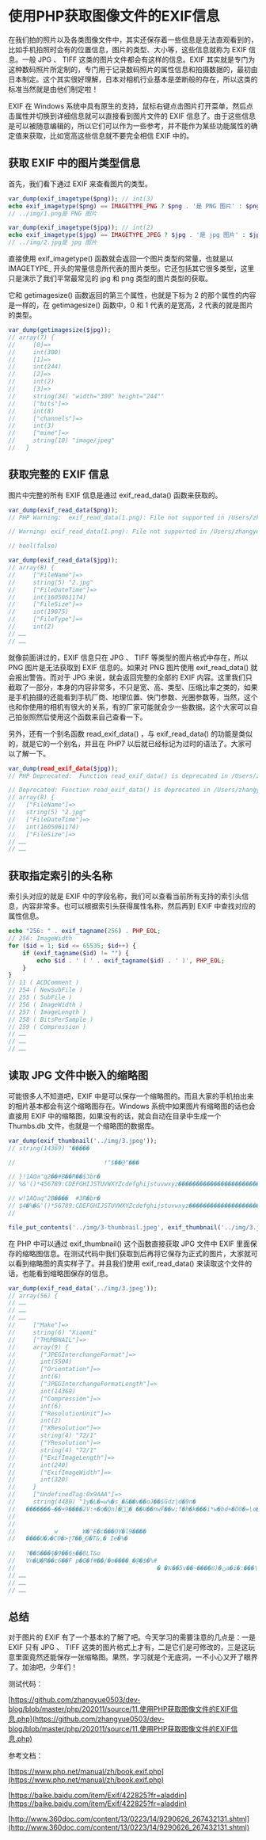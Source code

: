 # 使用PHP获取图像文件的EXIF信息

在我们拍的照片以及各类图像文件中，其实还保存着一些信息是无法直观看到的，比如手机拍照时会有的位置信息，图片的类型、大小等，这些信息就称为 EXIF 信息。一般 JPG 、 TIFF 这类的图片文件都会有这样的信息。EXIF 其实就是专门为这种数码照片所定制的，专门用于记录数码照片的属性信息和拍摄数据的，最初由日本制定。这个其实很好理解，日本对相机行业基本是垄断般的存在，所以这类的标准当然就是由他们制定啦！

EXIF 在 Windows 系统中具有原生的支持，鼠标右键点击图片打开菜单，然后点击属性并切换到详细信息就可以直接看到图片文件的 EXIF 信息了。由于这些信息是可以被随意编辑的，所以它们可以作为一些参考，并不能作为某些功能属性的确定值来获取，比如宽高这些信息就不要完全相信 EXIF 中的。

## 获取 EXIF 中的图片类型信息

首先，我们看下通过 EXIF 来查看图片的类型。

```php
var_dump(exif_imagetype($png)); // int(3)
echo exif_imagetype($png) == IMAGETYPE_PNG ? $png . '是 PNG 图片' : $png . '不是 PNG 图片', PHP_EOL;
// ../img/1.png是 PNG 图片

var_dump(exif_imagetype($jpg)); // int(2)
echo exif_imagetype($jpg) == IMAGETYPE_JPEG ? $jpg . '是 jpg 图片' : $jpg . '不是 JPG 图片', PHP_EOL;
// ../img/2.jpg是 jpg 图片
```

直接使用 exif_imagetype() 函数就会返回一个图片类型的常量，也就是以 IMAGETYPE_ 开头的常量信息所代表的图片类型。它还包括其它很多类型，这里只是演示了我们平常最常见的 jpg 和 png 类型的图片类型的获取。

它和 getimagesize() 函数返回的第三个属性，也就是下标为 2 的那个属性的内容是一样的，在 getimagesize() 函数中，0 和 1 代表的是宽高，2 代表的就是图片的类型。

```php
var_dump(getimagesize($jpg));
// array(7) {
//     [0]=>
//     int(300)
//     [1]=>
//     int(244)
//     [2]=>
//     int(2)
//     [3]=>
//     string(24) "width="300" height="244""
//     ["bits"]=>
//     int(8)
//     ["channels"]=>
//     int(3)
//     ["mime"]=>
//     string(10) "image/jpeg"
//   }
```

## 获取完整的 EXIF 信息

图片中完整的所有 EXIF 信息是通过 exif_read_data() 函数来获取的。

```php
var_dump(exif_read_data($png));
// PHP Warning:  exif_read_data(1.png): File not supported in /Users/zhangyue/MyDoc/博客文章/dev-blog/php/202011/source/11.使用PHP获取图像文件的EXIF信息.php on line 14

// Warning: exif_read_data(1.png): File not supported in /Users/zhangyue/MyDoc/博客文章/dev-blog/php/202011/source/11.使用PHP获取图像文件的EXIF信息.php on line 14

// bool(false)

var_dump(exif_read_data($jpg));
// array(8) {
//     ["FileName"]=>
//     string(5) "2.jpg"
//     ["FileDateTime"]=>
//     int(1605061174)
//     ["FileSize"]=>
//     int(19075)
//     ["FileType"]=>
//     int(2)
// ……
// ……
```

就像前面讲过的，EXIF 信息只在 JPG 、 TIFF 等类型的图片格式中存在，所以 PNG 图片是无法获取到 EXIF 信息的。如果对 PNG 图片使用 exif_read_data() 就会报出警告。而对于 JPG 来说，就会返回完整的全部的 EXIF 内容。这里我们只截取了一部分，本身的内容非常多，不只是宽、高、类型、压缩比率之类的，如果是手机拍摄的还能看到手机厂商、地理位置、快门参数、光圈参数等，当然，这个也和你使用的相机有很大的关系，有的厂家可能就会少一些数据。这个大家可以自己拍张照然后使用这个函数来自己查看一下。

另外，还有一个别名函数 read_exif_data() ，与 exif_read_data() 的功能是类似的，就是它的一个别名，并且在 PHP7 以后就已经标记为过时的语法了。大家可以了解一下。

```php
var_dump(read_exif_data($jpg));
// PHP Deprecated:  Function read_exif_data() is deprecated in /Users/zhangyue/MyDoc/博客文章/dev-blog/php/202011/source/11.使用PHP获取图像文件的EXIF信息.php on line 17

// Deprecated: Function read_exif_data() is deprecated in /Users/zhangyue/MyDoc/博客文章/dev-blog/php/202011/source/11.使用PHP获取图像文件的EXIF信息.php on line 17
// array(8) {
//   ["FileName"]=>
//   string(5) "2.jpg"
//   ["FileDateTime"]=>
//   int(1605061174)
//   ["FileSize"]=>
// ……
// ……
```

## 获取指定索引的头名称

索引头对应的就是 EXIF 中的字段名称，我们可以查看当前所有支持的索引头信息，内容非常多。也可以根据索引头获得属性名称，然后再到 EXIF 中查找对应的属性信息。

```php
echo "256: " . exif_tagname(256) . PHP_EOL;
// 256: ImageWidth
for ($id = 1; $id <= 65535; $id++) {
    if (exif_tagname($id) != "") {
        echo $id . ' ( ' . exif_tagname($id) . ' )', PHP_EOL;
    }
}
// 11 ( ACDComment )
// 254 ( NewSubFile )
// 255 ( SubFile )
// 256 ( ImageWidth )
// 257 ( ImageLength )
// 258 ( BitsPerSample )
// 259 ( Compression )
// ……
// ……
// ……
```

## 读取 JPG 文件中嵌入的缩略图

可能很多人不知道吧，EXIF 中是可以保存一个缩略图的。而且大家的手机拍出来的相片基本都会有这个缩略图存在。Windows 系统中如果图片有缩略图的话也会直接用 EXIF 中的缩略图，如果没有的话，就会自动在目录中生成一个 Thumbs.db 文件，也就是一个缩略图的数据库。

```php
var_dump(exif_thumbnail('../img/3.jpeg'));
// string(14369) "�����

//                         !"$��@"���

// }!1AQa"q2��#B��R��$3br�
// %&'()*456789:CDEFGHIJSTUVWXYZcdefghijstuvwxyz�������������������������������������������������������������������������

// w!1AQaq"2B����  #3R�br�
// $4�%�&'()*56789:CDEFGHIJSTUVWXYZcdefghijstuvwxyz��������������������������������������������������������������������������
//                                                                                                                           ?�b�������������?J�l�2

file_put_contents('../img/3-thumbnail.jpeg', exif_thumbnail('../img/3.jpeg'));
```

在 PHP 中可以通过 exif_thumbnail() 这个函数直接获取 JPG 文件中 EXIF 里面保存的缩略图信息。在测试代码中我们获取到后再将它保存为正式的图片，大家就可以看到缩略图的真实样子了。并且我们使用 exif_read_data() 来读取这个文件的话，也能看到缩略图保存的信息。

```php
var_dump(exif_read_data('../img/3.jpeg'));
// array(56) {
// ……
// ……
// ……
//     ["Make"]=>
//     string(6) "Xiaomi"
//     ["THUMBNAIL"]=>
//     array(9) {
//       ["JPEGInterchangeFormat"]=>
//       int(5504)
//       ["Orientation"]=>
//       int(6)
//       ["JPEGInterchangeFormatLength"]=>
//       int(14369)
//       ["Compression"]=>
//       int(6)
//       ["ResolutionUnit"]=>
//       int(2)
//       ["XResolution"]=>
//       string(4) "72/1"
//       ["YResolution"]=>
//       string(4) "72/1"
//       ["ExifImageLength"]=>
//       int(240)
//       ["ExifImageWidth"]=>
//       int(320)
//     }
//     ["UndefinedTag:0x9AAA"]=>
//     string(4480) "1y�L�=w%�s_�&��v��oJ��$Gdz|d�9n�
//   �������~��+9����2V:+�о�Qn]�۲͐� ��U��nwF��w;f�h�k���i*w�bd+�D0�=\o��y����x\�,��BS��#/d�9���˓
//                                                                                             ,%C�3���eIZ~��������oLܰܡ~�}#�y:4Ӥ}�    ��dȻGI*Y��
//                                                                                                                                             ��m�)��x#a�6J<���2�z�B3���2�Ol*8
//           w       W�"E�c���OV�l9����                                                                                                                                        p�f�����KAFUg���<I���ʯ9E�S�
//   ����U�ޘ�CO�>ʈ7��ݪG�T&,� Ie�%�
  
//   ?��S���§�9��6s��8LT&o
//   Vn�Џ�R��c6��Ϝ p�G�f#��/�o����_�@�$�%#
//                                        � �Ҡ��5v��~����Ȣ)�ڽa�i�:���\�}��3xKM�CIe�����5&�/��䇃�隙R�+��He��}���b�Ґ�?
// ……
// ……
// ……
```

## 总结

对于图片的 EXIF 有了一个基本的了解了吧。今天学习的需要注意的几点是：一是 EXIF 只有 JPG 、 TIFF 这类的图片格式上才有，二是它们是可修改的，三是这玩意里面竟然还能保存一张缩略图。果然，学习就是个无底洞，一不小心又开了眼界了。加油吧，少年们！

测试代码：

[https://github.com/zhangyue0503/dev-blog/blob/master/php/202011/source/11.使用PHP获取图像文件的EXIF信息.php](https://github.com/zhangyue0503/dev-blog/blob/master/php/202011/source/11.使用PHP获取图像文件的EXIF信息.php)

参考文档：

[https://www.php.net/manual/zh/book.exif.php](https://www.php.net/manual/zh/book.exif.php)

[https://baike.baidu.com/item/Exif/422825?fr=aladdin](https://baike.baidu.com/item/Exif/422825?fr=aladdin)

[http://www.360doc.com/content/13/0223/14/9290626_267432131.shtml](http://www.360doc.com/content/13/0223/14/9290626_267432131.shtml)